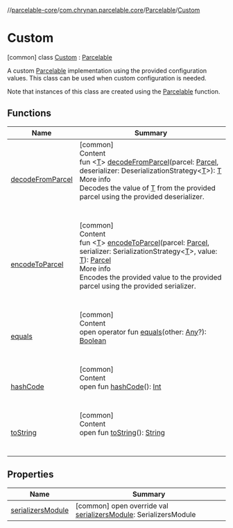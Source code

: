 //[parcelable-core](../../../index.md)/[com.chrynan.parcelable.core](../../index.md)/[Parcelable](../index.md)/[Custom](index.md)



# Custom  
 [common] class [Custom](index.md) : [Parcelable](../index.md)

A custom [Parcelable](../index.md) implementation using the provided configuration values. This class can be used when custom configuration is needed.



Note that instances of this class are created using the [Parcelable](../index.md) function.

   


## Functions  
  
|  Name|  Summary| 
|---|---|
| <a name="com.chrynan.parcelable.core/Parcelable/decodeFromParcel/#com.chrynan.parcelable.core.Parcel#kotlinx.serialization.DeserializationStrategy[TypeParam(bounds=[kotlin.Any?])]/PointingToDeclaration/"></a>[decodeFromParcel](../decode-from-parcel.md)| <a name="com.chrynan.parcelable.core/Parcelable/decodeFromParcel/#com.chrynan.parcelable.core.Parcel#kotlinx.serialization.DeserializationStrategy[TypeParam(bounds=[kotlin.Any?])]/PointingToDeclaration/"></a>[common]  <br>Content  <br>fun <[T](../decode-from-parcel.md)> [decodeFromParcel](../decode-from-parcel.md)(parcel: [Parcel](../../-parcel/index.md), deserializer: DeserializationStrategy<[T](../decode-from-parcel.md)>): [T](../decode-from-parcel.md)  <br>More info  <br>Decodes the value of [T](../decode-from-parcel.md) from the provided parcel using the provided deserializer.  <br><br><br>
| <a name="com.chrynan.parcelable.core/Parcelable/encodeToParcel/#com.chrynan.parcelable.core.Parcel#kotlinx.serialization.SerializationStrategy[TypeParam(bounds=[kotlin.Any?])]#TypeParam(bounds=[kotlin.Any?])/PointingToDeclaration/"></a>[encodeToParcel](../encode-to-parcel.md)| <a name="com.chrynan.parcelable.core/Parcelable/encodeToParcel/#com.chrynan.parcelable.core.Parcel#kotlinx.serialization.SerializationStrategy[TypeParam(bounds=[kotlin.Any?])]#TypeParam(bounds=[kotlin.Any?])/PointingToDeclaration/"></a>[common]  <br>Content  <br>fun <[T](../encode-to-parcel.md)> [encodeToParcel](../encode-to-parcel.md)(parcel: [Parcel](../../-parcel/index.md), serializer: SerializationStrategy<[T](../encode-to-parcel.md)>, value: [T](../encode-to-parcel.md)): [Parcel](../../-parcel/index.md)  <br>More info  <br>Encodes the provided value to the provided parcel using the provided serializer.  <br><br><br>
| <a name="kotlin/Any/equals/#kotlin.Any?/PointingToDeclaration/"></a>[equals](../../-parcelable-configuration-builder/index.md#%5Bkotlin%2FAny%2Fequals%2F%23kotlin.Any%3F%2FPointingToDeclaration%2F%5D%2FFunctions%2F2047750252)| <a name="kotlin/Any/equals/#kotlin.Any?/PointingToDeclaration/"></a>[common]  <br>Content  <br>open operator fun [equals](../../-parcelable-configuration-builder/index.md#%5Bkotlin%2FAny%2Fequals%2F%23kotlin.Any%3F%2FPointingToDeclaration%2F%5D%2FFunctions%2F2047750252)(other: [Any](https://kotlinlang.org/api/latest/jvm/stdlib/kotlin/-any/index.html)?): [Boolean](https://kotlinlang.org/api/latest/jvm/stdlib/kotlin/-boolean/index.html)  <br><br><br>
| <a name="kotlin/Any/hashCode/#/PointingToDeclaration/"></a>[hashCode](../../-parcelable-configuration-builder/index.md#%5Bkotlin%2FAny%2FhashCode%2F%23%2FPointingToDeclaration%2F%5D%2FFunctions%2F2047750252)| <a name="kotlin/Any/hashCode/#/PointingToDeclaration/"></a>[common]  <br>Content  <br>open fun [hashCode](../../-parcelable-configuration-builder/index.md#%5Bkotlin%2FAny%2FhashCode%2F%23%2FPointingToDeclaration%2F%5D%2FFunctions%2F2047750252)(): [Int](https://kotlinlang.org/api/latest/jvm/stdlib/kotlin/-int/index.html)  <br><br><br>
| <a name="kotlin/Any/toString/#/PointingToDeclaration/"></a>[toString](../../-parcelable-configuration-builder/index.md#%5Bkotlin%2FAny%2FtoString%2F%23%2FPointingToDeclaration%2F%5D%2FFunctions%2F2047750252)| <a name="kotlin/Any/toString/#/PointingToDeclaration/"></a>[common]  <br>Content  <br>open fun [toString](../../-parcelable-configuration-builder/index.md#%5Bkotlin%2FAny%2FtoString%2F%23%2FPointingToDeclaration%2F%5D%2FFunctions%2F2047750252)(): [String](https://kotlinlang.org/api/latest/jvm/stdlib/kotlin/-string/index.html)  <br><br><br>


## Properties  
  
|  Name|  Summary| 
|---|---|
| <a name="com.chrynan.parcelable.core/Parcelable.Custom/serializersModule/#/PointingToDeclaration/"></a>[serializersModule](index.md#%5Bcom.chrynan.parcelable.core%2FParcelable.Custom%2FserializersModule%2F%23%2FPointingToDeclaration%2F%5D%2FProperties%2F2047750252)| <a name="com.chrynan.parcelable.core/Parcelable.Custom/serializersModule/#/PointingToDeclaration/"></a> [common] open override val [serializersModule](index.md#%5Bcom.chrynan.parcelable.core%2FParcelable.Custom%2FserializersModule%2F%23%2FPointingToDeclaration%2F%5D%2FProperties%2F2047750252): SerializersModule   <br>

